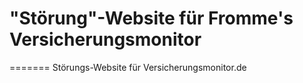 # "Störung"-Website für Fromme's Versicherungsmonitor
=======
Störungs-Website für Versicherungsmonitor.de
